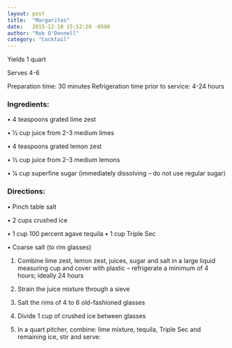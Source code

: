 ```yaml
---
layout: post
title:  "Margaritas"
date:   2015-12-18 15:52:20 -0500
author: "Rob O'Donnell"
category: "Cocktail"
---
```

Yields 1 quart

Serves 4-6

Preparation time: 30 minutes Refrigeration time prior to service: 4-24 hours

### Ingredients:

• 4 teaspoons grated lime zest

• 1⁄2 cup juice from 2-3 medium limes

• 4 teaspoons grated lemon zest

• 1⁄2 cup juice from 2-3 medium lemons

• 1⁄4 cup superfine sugar (immediately dissolving – do not use regular sugar)

### Directions:

• Pinch table salt

• 2 cups crushed ice

• 1 cup 100 percent agave tequila • 1 cup Triple Sec

• Coarse salt (to rim glasses)

1. Combine lime zest, lemon zest, juices, sugar and salt in a large liquid measuring cup and cover with plastic – refrigerate a minimum of 4 hours; ideally 24 hours

2. Strain the juice mixture through a sieve

3. Salt the rims of 4 to 6 old-fashioned glasses

4. Divide 1 cup of crushed ice between glasses

5. In a quart pitcher, combine: lime mixture, tequila, Triple Sec and remaining ice, stir and serve: